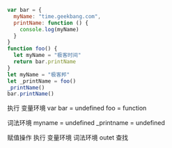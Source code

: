 ```js
var bar = {
  myName: "time.geekbang.com",
  printName: function () {
    console.log(myName)
  }
}
function foo() {
  let myName = "极客时间"
  return bar.printName
}
let myName = "极客邦"
let _printName = foo()
_printName()
bar.printName()
```

执行
变量环境
var bar = undefined
foo = function

词法环境
myname = undefined
_printname = undefined

赋值操作
执行
变量环境
词法环境
outet 查找


